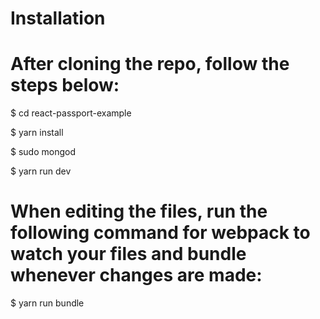 # Installation
# After cloning the repo, follow the steps below:

$ cd react-passport-example

$ yarn install

$ sudo mongod

$ yarn run dev

# When editing the files, run the following command for webpack to watch your files and bundle whenever changes are made:

$ yarn run bundle